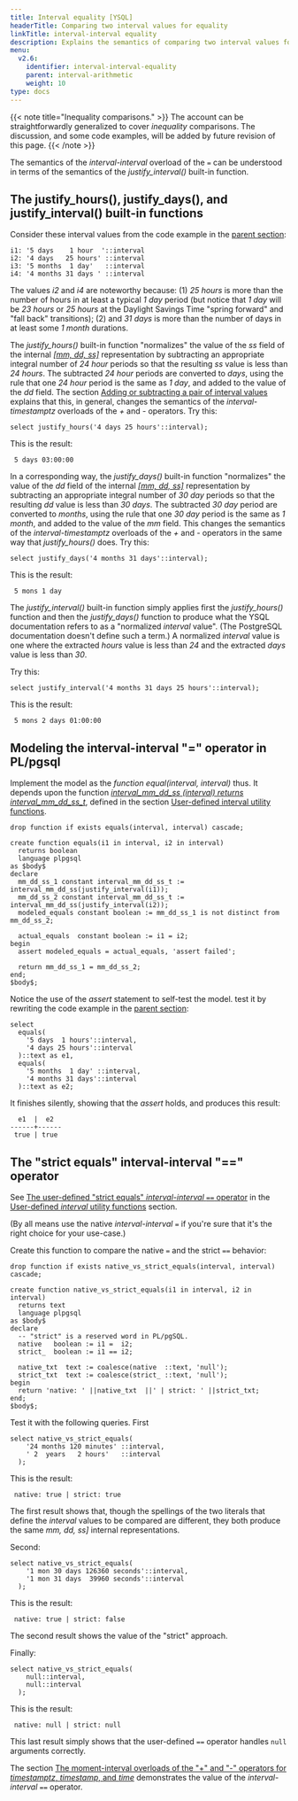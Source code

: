 ```yaml
---
title: Interval equality [YSQL]
headerTitle: Comparing two interval values for equality
linkTitle: interval-interval equality
description: Explains the semantics of comparing two interval values for equality. [YSQL]
menu:
  v2.6:
    identifier: interval-interval-equality
    parent: interval-arithmetic
    weight: 10
type: docs
---
```


{{< note title="Inequality comparisons." >}}
The account can be straightforwardly generalized to cover _inequality_ comparisons. The discussion, and some code examples, will be added by future revision of this page.
{{< /note >}}

The semantics of the _interval-interval_ overload of the `=` can be understood in terms of the semantics of the _justify_interval()_ built-in function.

## The justify_hours(), justify_days(), and justify_interval() built-in functions

Consider these interval values from the code example in the [parent section](../../interval-arithmetic#interval-interval-equality):

```output
i1: '5 days    1 hour  '::interval
i2: '4 days   25 hours' ::interval
i3: '5 months  1 day'   ::interval
i4: '4 months 31 days ' ::interval
```

The values _i2_ and _i4_ are noteworthy because: (1) _25 hours_ is more than the number of hours in at least a typical _1 day_ period (but notice that _1 day_ will be _23 hours_ or _25 hours_ at the Daylight Savings Time "spring forward" and "fall back" transitions); (2) and _31 days_ is more than the number of days in at least some _1 month_ durations.

The _justify_hours()_ built-in function "normalizes" the value of the _ss_ field of the internal _[[mm, dd, ss]](../../interval-representation/)_ representation by subtracting an appropriate integral number of _24 hour_ periods so that the resulting _ss_ value is less than _24 hours_. The subtracted _24 hour_ periods are converted to _days_, using the rule that one _24 hour_ period is the same as _1 day_, and added to the value of the _dd_ field. The section [Adding or subtracting a pair of interval values](../interval-interval-addition/) explains that this, in general, changes the semantics of the _interval-timestamptz_ overloads of the _+_ and _-_ operators. Try this:

```plpgsql
select justify_hours('4 days 25 hours'::interval);
```

This is the result:

```output
 5 days 03:00:00
```

In a corresponding way, the _justify_days()_ built-in function "normalizes" the value of the _dd_ field of the internal _[[mm, dd, ss]](../../interval-representation/)_ representation by subtracting an appropriate integral number of _30 day_ periods so that the resulting _dd_ value is less than _30 days_. The subtracted _30 day_ period are converted to _months_, using the rule that one _30 day_ period is the same as _1 month_, and added to the value of the _mm_ field. This changes the semantics of the _interval-timestamptz_ overloads of the _+_ and _-_ operators in the same way that _justify_hours()_ does. Try this:

```plpgsql
select justify_days('4 months 31 days'::interval);
```

This is the result:

```output
 5 mons 1 day
```

The _justify_interval()_ built-in function simply applies first the _justify_hours()_ function and then the _justify_days()_ function to produce what the YSQL documentation refers to as a "normalized _interval_ value". (The PostgreSQL documentation doesn't define such a term.) A normalized _interval_ value is one where the extracted _hours_ value is less than _24_ and the  extracted _days_ value is less than _30_.

Try this:

```plpgsql
select justify_interval('4 months 31 days 25 hours'::interval);
```

This is the result:

```output
 5 mons 2 days 01:00:00
```

## Modeling the interval-interval "=" operator in PL/pgsql

Implement the model as the _function equal(interval, interval)_ thus. It depends upon the function _[interval_mm_dd_ss (interval) returns interval_mm_dd_ss_t](../../interval-utilities/#function-interval-mm-dd-ss-interval-returns-interval-mm-dd-ss-t)_, defined in the section [User-defined interval utility functions](../../interval-utilities/).

```plpgsql
drop function if exists equals(interval, interval) cascade;

create function equals(i1 in interval, i2 in interval)
  returns boolean
  language plpgsql
as $body$
declare
  mm_dd_ss_1 constant interval_mm_dd_ss_t := interval_mm_dd_ss(justify_interval(i1));
  mm_dd_ss_2 constant interval_mm_dd_ss_t := interval_mm_dd_ss(justify_interval(i2));
  modeled_equals constant boolean := mm_dd_ss_1 is not distinct from mm_dd_ss_2;

  actual_equals  constant boolean := i1 = i2;
begin
  assert modeled_equals = actual_equals, 'assert failed';

  return mm_dd_ss_1 = mm_dd_ss_2;
end;
$body$;
```

Notice the use of the _assert_ statement to self-test the model. test it by rewriting the code example in the [parent section](../../interval-arithmetic#interval-interval-equality):

```plpgsql
select
  equals(
    '5 days  1 hours'::interval,
    '4 days 25 hours'::interval
  )::text as e1,
  equals(
    '5 months  1 day' ::interval,
    '4 months 31 days'::interval
  )::text as e2;
```

It finishes silently, showing that the _assert_ holds, and produces this result:

```
  e1  |  e2
------+------
 true | true
```

## The "strict equals" interval-interval "==" operator

See [The user-defined "strict equals" _interval-interval_ `==` operator](../../interval-utilities/#the-user-defined-strict-equals-interval-interval-operator) in the [User-defined _interval_ utility functions](../../interval-utilities/) section.

(By all means use the native _interval-interval_ `=`  if you're sure that it's the right choice for your use-case.)

Create this function to compare the native `=` and the strict `==` behavior:

```plpgsql
drop function if exists native_vs_strict_equals(interval, interval) cascade;

create function native_vs_strict_equals(i1 in interval, i2 in interval)
  returns text
  language plpgsql
as $body$
declare
  -- "strict" is a reserved word in PL/pgSQL.
  native   boolean := i1 =  i2;
  strict_  boolean := i1 == i2;

  native_txt  text := coalesce(native  ::text, 'null');
  strict_txt  text := coalesce(strict_ ::text, 'null');
begin
  return 'native: ' ||native_txt  ||' | strict: ' ||strict_txt;
end;
$body$;
```

Test it with the following queries. First

```plpgsql
select native_vs_strict_equals(
    '24 months 120 minutes' ::interval,
    ' 2  years   2 hours'   ::interval
  );
```

This is the result:

```output
 native: true | strict: true
```

The first result shows that, though the spellings of the two literals that define the _interval_ values to be compared are different, they both produce the same _mm, dd, ss]_ internal representations.

Second:

```plpgsql
select native_vs_strict_equals(
    '1 mon 30 days 126360 seconds'::interval,
    '1 mon 31 days  39960 seconds'::interval
  );
```

This is the result:

```output
 native: true | strict: false
```

The second result shows the value of the "strict" approach.

Finally:

```plpgsql
select native_vs_strict_equals(
    null::interval,
    null::interval
  );
```

This is the result:

```output
 native: null | strict: null
```

This last result simply shows that the user-defined `==` operator handles `null` arguments correctly.

The section [The moment-interval overloads of the "+" and "-" operators for _timestamptz_, _timestamp_, and _time_](../moment-interval-overloads-of-plus-and-minus/) demonstrates the value of the _interval-interval_ `==` operator.
